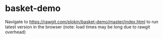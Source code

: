 basket-demo
===========
Navigate to https://rawgit.com/plokin/basket-demo/master/index.html to run latest version in the browser (note: load times may be long due to rawgit overhead)
